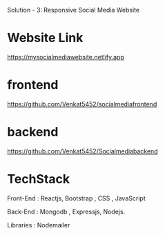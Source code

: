 Solution - 3: Responsive Social Media Website
# Website Link
https://mysocialmediawebsite.netlify.app
# frontend
https://github.com/Venkat5452/socialmediafrontend
# backend
https://github.com/Venkat5452/Socialmediabackend
# TechStack
Front-End : Reactjs, Bootstrap , CSS , JavaScript

Back-End : Mongodb , Expressjs, Nodejs.

Libraries : Nodemailer 
